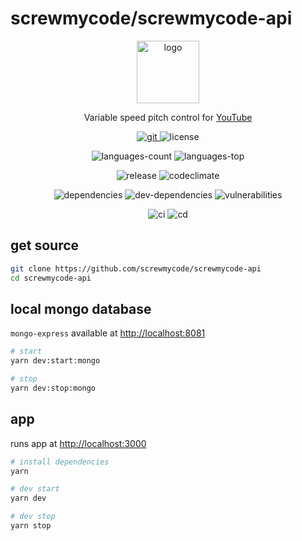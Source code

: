 # screwmycode/screwmycode-api

<!--suppress HtmlDeprecatedAttribute -->
<p align=center>
    <a href="https://api.screwmycode.in/">
        <img width=100 src="https://raw.githubusercontent.com/screwmycode/screwmycode-www/master/src/assets/icons/SCRW_CHAMP.svg" alt="logo">
    </a>
</p>

<p align=center>
    Variable speed pitch control for <a href="https://www.youtube.com/">YouTube</a>
</p>

<p align=center>
    <a href="https://github.com/screwmycode/screwmycode-api">
        <img src="https://img.shields.io/github/stars/screwmycode/screwmycode-api?label=git" alt="git">
    </a>
    <img src="https://img.shields.io/github/license/screwmycode/screwmycode-api" alt="license">
</p>

<p align=center>
    <img src="https://img.shields.io/github/languages/count/screwmycode/screwmycode-api" alt="languages-count">
    <img src="https://img.shields.io/github/languages/top/screwmycode/screwmycode-api" alt="languages-top">
</p>

<p align=center>
    <img src="https://img.shields.io/github/v/release/screwmycode/screwmycode-api" alt="release">
    <img src="https://api.codeclimate.com/v1/badges/9d8331cec24be05155cc/maintainability" alt="codeclimate">
</p>

<p align=center>
    <img src="https://img.shields.io/david/screwmycode/screwmycode-api" alt="dependencies">
    <img src="https://img.shields.io/david/dev/screwmycode/screwmycode-api" alt="dev-dependencies">
    <img src="https://img.shields.io/snyk/vulnerabilities/github/screwmycode/screwmycode-api" alt="vulnerabilities">
</p>

<p align=center>
    <img src="https://img.shields.io/badge/ci-github--actions-yellowgreen" alt="ci">
    <img src="https://img.shields.io/badge/cd-docker-yellowgreen" alt="cd">
</p>

## get source

```bash
git clone https://github.com/screwmycode/screwmycode-api
cd screwmycode-api
```

## local mongo database

`mongo-express` available at <http://localhost:8081>

```bash
# start
yarn dev:start:mongo

# stop
yarn dev:stop:mongo
```

## app

runs app at <http://localhost:3000>

```bash
# install dependencies
yarn

# dev start
yarn dev

# dev stop
yarn stop
```
